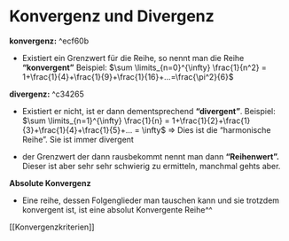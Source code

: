 # Konvergenz und Divergenz

**konvergenz:** ^ecf60b
    
- Existiert ein Grenzwert für die Reihe, so nennt man die Reihe **“konvergent”**
    Beispiel: $\sum \limits_{n=0}^{\infty} \frac{1}{n^2} = 1+\frac{1}{4}+\frac{1}{9}+\frac{1}{16}+...=\frac{\pi^2}{6}$
    
**divergenz:** ^c34265
    
- Existiert er nicht, ist er dann dementsprechend **“divergent”**.
    Beispiel: $\sum \limits_{n=1}^{\infty} \frac{1}{n} = 1+\frac{1}{2}+\frac{1}{3}+\frac{1}{4}+\frac{1}{5}+... = \infty$
    ⇒ Dies ist die “harmonische Reihe”. Sie ist immer divergent

- der Grenzwert der dann rausbekommt nennt man dann **“Reihenwert”.**
    Dieser ist aber sehr sehr schwierig zu ermitteln, manchmal gehts aber.

**Absolute Konvergenz**

- Eine reihe, dessen Folgenglieder man tauschen kann und sie trotzdem konvergent ist, ist eine absolut Konvergente Reihe^^

[[Konvergenzkriterien]]